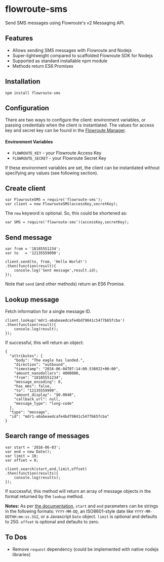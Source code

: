 # flowroute-sms

Send SMS messages using Flowroute's v2 Messaging API.

## Features

  * Allows sending SMS messages with Flowroute and Nodejs
  * Super-lightweight compared to scaffolded Flowroute SDK for Nodejs
  * Supported as standard installable npm module
  * Methods return ES6 Promises

## Installation

    npm install flowroute-sms

## Configuration

There are two ways to configure the client: environment variables, or passing
credentials when the client is instantiated. The values for access key and
secret key can be found in the
[Flowroute Manager](https://manage.flowroute.com/accounts/preferences/api/).

#### Environment Variables

  * `FLOWROUTE_KEY` - your Flowroute Access Key
  * `FLOWROUTE_SECRET` - your Flowroute Secret Key

If these environment variables are set, the client can be instantiated
without specifying any values (see following section).

## Create client

```
var FlowrouteSMS = require('flowroute-sms');
var client = new FlowrouteSMS(accessKey,secretKey);
```

The `new` keyword is optional. So, this could be shortened as:

```
var SMS = require('flowroute-sms')(accessKey,secretKey);
```

## Send message

```
var from = '18185551234';
var to   = '12135559090';

client.send(to, from, 'Hello World!')
.then(function(result){
    console.log('Sent message',result.id);
});
```

Note that `send` (and other methods) return an ES6 Promise.

## Lookup message

Fetch information for a single message ID.

```
client.lookup('mdr1-a6abeaedcafe4bd79841c5477b65fcba')
.then(function(result){
    console.log(result);
});
```

If successful, this will return an object:

```
{
  "attributes": {
    "body": "The eagle has landed.",
    "direction": "outbound",
    "timestamp": "2016-06-04T07:14:00.538022+00:00",
    "amount_nanodollars": 4000000,
    "from": "18185551234",
    "message_encoding": 0,
    "has_mms": false,
    "to": "12135559999",
    "amount_display": "$0.0040",
    "callback_url": null,
    "message_type": "long-code"
  },
  "type": "message",
  "id": "mdr1-a6abeaedcafe4bd79841c5477b65fcba"
}
```

## Search range of messages

```
var start = '2016-06-03';
var end = new Date();
var limit = 10;
var offset = 0;

client.search(start,end,limit,offset)
.then(function(results){
    console.log(results);
});
```

If successful, this method will return an array of message objects in the
format returned by the `lookup` method.

**Notes:** As per
[the documentation](https://developer.flowroute.com/docs/lookup-a-set-of-messages),
`start` and `end` parameters can be strings in the following formats: `YYYY-MM-DD`,
an ISO8601-style date like `YYYY-MM-DDTHH:mm:ss.SSZ`, or a Javascript `Date` object.
`limit` is optional and defaults to 250. `offset` is optional and defaults to zero.

## To Dos

  * Remove `request` dependency (could be implemented with native nodejs libraries)

